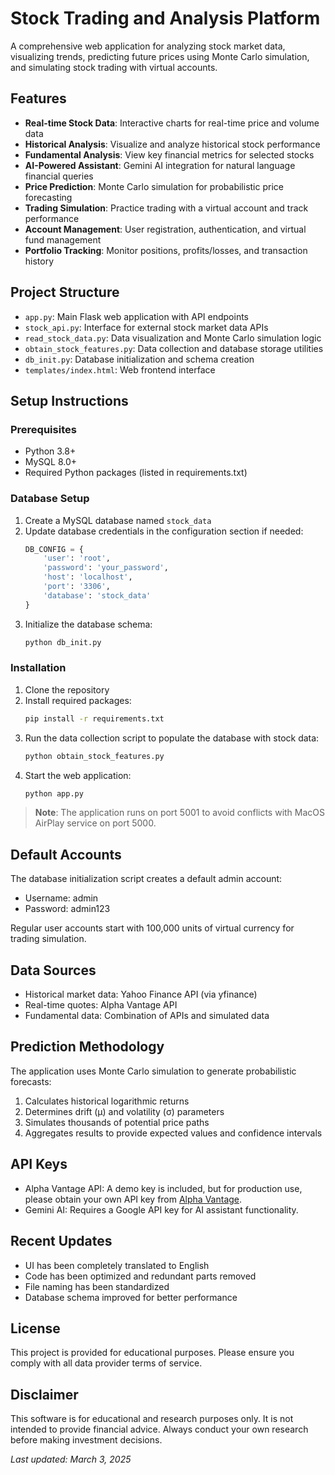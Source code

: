 # Stock Trading and Analysis Platform

A comprehensive web application for analyzing stock market data, visualizing trends, predicting future prices using Monte Carlo simulation, and simulating stock trading with virtual accounts.

## Features

- **Real-time Stock Data**: Interactive charts for real-time price and volume data
- **Historical Analysis**: Visualize and analyze historical stock performance
- **Fundamental Analysis**: View key financial metrics for selected stocks
- **AI-Powered Assistant**: Gemini AI integration for natural language financial queries
- **Price Prediction**: Monte Carlo simulation for probabilistic price forecasting
- **Trading Simulation**: Practice trading with a virtual account and track performance
- **Account Management**: User registration, authentication, and virtual fund management
- **Portfolio Tracking**: Monitor positions, profits/losses, and transaction history

## Project Structure

- `app.py`: Main Flask web application with API endpoints
- `stock_api.py`: Interface for external stock market data APIs
- `read_stock_data.py`: Data visualization and Monte Carlo simulation logic
- `obtain_stock_features.py`: Data collection and database storage utilities
- `db_init.py`: Database initialization and schema creation
- `templates/index.html`: Web frontend interface

## Setup Instructions

### Prerequisites

- Python 3.8+
- MySQL 8.0+
- Required Python packages (listed in requirements.txt)

### Database Setup

1. Create a MySQL database named `stock_data`
2. Update database credentials in the configuration section if needed:
   ```python
   DB_CONFIG = {
       'user': 'root',
       'password': 'your_password',
       'host': 'localhost',
       'port': '3306',
       'database': 'stock_data'
   }
   ```
3. Initialize the database schema:
   ```bash
   python db_init.py
   ```

### Installation

1. Clone the repository
2. Install required packages:
   ```bash
   pip install -r requirements.txt
   ```
3. Run the data collection script to populate the database with stock data:
   ```bash
   python obtain_stock_features.py
   ```
4. Start the web application:
   ```bash
   python app.py
   ```
   
> **Note**: The application runs on port 5001 to avoid conflicts with MacOS AirPlay service on port 5000.

## Default Accounts

The database initialization script creates a default admin account:
- Username: admin
- Password: admin123

Regular user accounts start with 100,000 units of virtual currency for trading simulation.

## Data Sources

- Historical market data: Yahoo Finance API (via yfinance)
- Real-time quotes: Alpha Vantage API
- Fundamental data: Combination of APIs and simulated data

## Prediction Methodology

The application uses Monte Carlo simulation to generate probabilistic forecasts:

1. Calculates historical logarithmic returns
2. Determines drift (μ) and volatility (σ) parameters
3. Simulates thousands of potential price paths
4. Aggregates results to provide expected values and confidence intervals

## API Keys

- Alpha Vantage API: A demo key is included, but for production use, please obtain your own API key from [Alpha Vantage](https://www.alphavantage.co/support/#api-key).
- Gemini AI: Requires a Google API key for AI assistant functionality.

## Recent Updates

- UI has been completely translated to English
- Code has been optimized and redundant parts removed
- File naming has been standardized
- Database schema improved for better performance

## License

This project is provided for educational purposes. Please ensure you comply with all data provider terms of service.

## Disclaimer

This software is for educational and research purposes only. It is not intended to provide financial advice. Always conduct your own research before making investment decisions.

*Last updated: March 3, 2025* 
